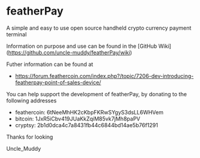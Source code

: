 # featherPay
A simple and easy to use open source handheld crypto currency payment terminal

Information on purpose and use can be found in the [GitHub Wiki] (https://github.com/uncle-muddy/featherPay/wiki)

Futher information can be found at 

* https://forum.feathercoin.com/index.php?/topic/7206-dev-introducing-featherpay-point-of-sales-device/

You can help support the development of featherPay, by donating to the following addresses

* feathercoin: 6tNeeMhHK2cKbpFKRwSYgyS3dsLL6WHVem  
* bitcoin: 1JxR5iCbv419JUaKkZqiM85vk7jMh8paPV
* cryptsy: 2b1d0dca4c7a8431fb44c6844bd14ae5b76f1291

Thanks for looking

Uncle_Muddy
